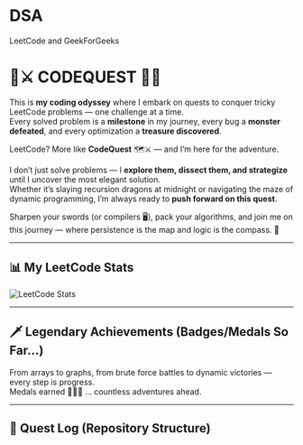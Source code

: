 # DSA
LeetCode and GeekForGeeks
# 🧭⚔️ CODEQUEST 🧩🚀  

This is **my coding odyssey** where I embark on quests to conquer tricky LeetCode problems — one challenge at a time.  
Every solved problem is a **milestone** in my journey, every bug a **monster defeated**, and every optimization a **treasure discovered**.  

LeetCode? More like **CodeQuest** 🗺️⚔️ — and I’m here for the adventure.  

I don’t just solve problems — I **explore them, dissect them, and strategize** until I uncover the most elegant solution.  
Whether it’s slaying recursion dragons at midnight or navigating the maze of dynamic programming, I’m always ready to **push forward on this quest**.  

Sharpen your swords (or compilers 🖥️), pack your algorithms, and join me on this journey — where persistence is the map and logic is the compass. 🧭  

---

## 📊 My LeetCode Stats  

![LeetCode Stats](https://leetcard.jacoblin.cool/real_dusk_84/E?theme=dark&font=baloo&ext=contest)  

---

## 🗡️ Legendary Achievements (Badges/Medals So Far...)  

From arrays to graphs, from brute force battles to dynamic victories — every step is progress.  
Medals earned 🥇🥈🥉 … countless adventures ahead.  

---

## 🏹 Quest Log (Repository Structure)  

